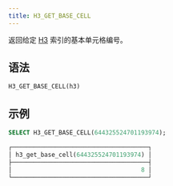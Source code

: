 ```yaml
---
title: H3_GET_BASE_CELL
---
```


返回给定 [H3](https://eng.uber.com/h3/) 索引的基本单元格编号。

## 语法

```sql
H3_GET_BASE_CELL(h3)
```

## 示例

```sql
SELECT H3_GET_BASE_CELL(644325524701193974);

┌──────────────────────────────────────┐
│ h3_get_base_cell(644325524701193974) │
├──────────────────────────────────────┤
│                                    8 │
└──────────────────────────────────────┘
```